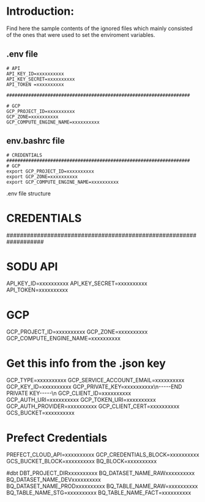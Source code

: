 # Introduction:
Find here the sample contents of the ignored files which mainly consisted of the ones that were used to set the enviroment variables.

## **.env** file
```
# API
API_KEY_ID=xxxxxxxxxx
API_KEY_SECRET=xxxxxxxxxx
API_TOKEN =xxxxxxxxxx

###################################################################

# GCP
GCP_PROJECT_ID=xxxxxxxxxx
GCP_ZONE=xxxxxxxxxx
GCP_COMPUTE_ENGINE_NAME=xxxxxxxxxx
```

## **env.bashrc** file
```
# CREDENTIALS
###################################################################
# GCP
export GCP_PROJECT_ID=xxxxxxxxxx
export GCP_ZONE=xxxxxxxxxx
export GCP_COMPUTE_ENGINE_NAME=xxxxxxxxxx

```


.env file structure
# CREDENTIALS
###################################################################

# SODU API
API_KEY_ID=xxxxxxxxxx
API_KEY_SECRET=xxxxxxxxxx
API_TOKEN=xxxxxxxxxx

# GCP
GCP_PROJECT_ID=xxxxxxxxxx
GCP_ZONE=xxxxxxxxxx
GCP_COMPUTE_ENGINE_NAME=xxxxxxxxxx
# Get this info from the .json key
GCP_TYPE=xxxxxxxxxx
GCP_SERVICE_ACCOUNT_EMAIL=xxxxxxxxxx
GCP_KEY_ID=xxxxxxxxxx
GCP_PRIVATE_KEY=xxxxxxxxxx\n-----END PRIVATE KEY-----\n
GCP_CLIENT_ID=xxxxxxxxxx
GCP_AUTH_URI=xxxxxxxxxx
GCP_TOKEN_URI=xxxxxxxxxx
GCP_AUTH_PROVIDER=xxxxxxxxxx
GCP_CLIENT_CERT=xxxxxxxxxx
GCS_BUCKET=xxxxxxxxxx

# Prefect Credentials
PREFECT_CLOUD_API=xxxxxxxxxx
GCP_CREDENTIALS_BLOCK=xxxxxxxxxx
GCS_BUCKET_BLOCK=xxxxxxxxxx
BQ_BLOCK=xxxxxxxxxx

#dbt
DBT_PROJECT_DIRxxxxxxxxxx
BQ_DATASET_NAME_RAWxxxxxxxxxx
BQ_DATASET_NAME_DEVxxxxxxxxxx
BQ_DATASET_NAME_PRODxxxxxxxxxx
BQ_TABLE_NAME_RAW=xxxxxxxxxx
BQ_TABLE_NAME_STG=xxxxxxxxxx
BQ_TABLE_NAME_FACT=xxxxxxxxxx

